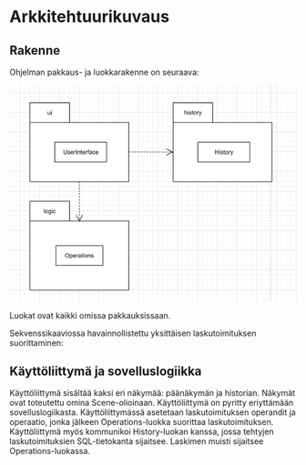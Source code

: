 # Arkkitehtuurikuvaus

## Rakenne

Ohjelman pakkaus- ja luokkarakenne on seuraava: 

![Kaavio](https://github.com/alanenpa/ot-harjoitustyo/blob/master/dokumentaatio/kuvat/Kaavio.png)

Luokat ovat kaikki omissa pakkauksissaan.

Sekvenssikaaviossa havainnollistettu yksittäisen laskutoimituksen suorittaminen:


## Käyttöliittymä ja sovelluslogiikka

Käyttöliittymä sisältää kaksi eri näkymää: päänäkymän ja historian. Näkymät ovat toteutettu omina Scene-olioinaan. Käyttöliittymä on pyritty eriyttämään sovelluslogiikasta. Käyttöliittymässä asetetaan laskutoimituksen operandit ja operaatio, jonka jälkeen Operations-luokka suorittaa laskutoimituksen. Käyttöliittymä myös kommunikoi History-luokan kanssa, jossa tehtyjen laskutoimituksien SQL-tietokanta sijaitsee. Laskimen muisti sijaitsee Operations-luokassa.
